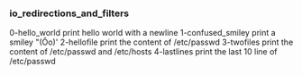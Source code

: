 ### io_redirections_and_filters

0-hello_world
print hello world with a newline
1-confused_smiley
print a smiley "(Ôo)'
2-hellofile
print the content of /etc/passwd
3-twofiles
print the content of /etc/passwd and /etc/hosts
4-lastlines
print the last 10 line of /etc/passwd

